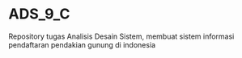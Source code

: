 # ADS_9_C
Repository tugas Analisis Desain Sistem,  membuat sistem informasi pendaftaran pendakian gunung di indonesia
